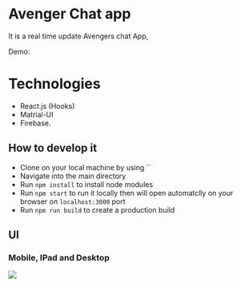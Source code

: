 # Avenger Chat app

It is a real time update Avengers chat App,

Demo: 

# Technologies
- React.js (Hooks)
-  Matrial-UI
- Firebase.

## How to develop it

- Clone on your local machine by using ``
- Navigate into the main directory
- Run `npm install` to install node modules
- Run `npm start` to run it locally then will open automatclly on your browser on `localhost:3000` port
- Run `npm run build` to create a production build

## UI
### Mobile, IPad and Desktop
![](./public/avenger-chat.gif)

